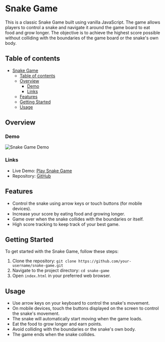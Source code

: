 # Snake Game

This is a classic Snake Game built using vanilla JavaScript. The game allows players to control a snake and navigate it around the game board to eat food and grow longer. The objective is to achieve the highest score possible without colliding with the boundaries of the game board or the snake's own body.

## Table of contents

- [Snake Game](#snake-game)
  - [Table of contents](#table-of-contents)
  - [Overview](#overview)
    - [Demo](#demo)
    - [Links](#links)
  - [Features](#features)
  - [Getting Started](#getting-started)
  - [Usage](#usage)

## Overview

### Demo

![Snake Game Demo](./demo.gif)

### Links

- Live Demo: [Play Snake Game](https://bansalgokul.github.io/Snake-Game-Vanilla-JS/)
- Repository: [GitHub](https://github.com/bansalgokul/Snake-Game-Vanilla-JS/)

## Features

- Control the snake using arrow keys or touch buttons (for mobile devices).
- Increase your score by eating food and growing longer.
- Game over when the snake collides with the boundaries or itself.
- High score tracking to keep track of your best game.

## Getting Started

To get started with the Snake Game, follow these steps:

1. Clone the repository: `git clone https://github.com/your-username/snake-game.git`
2. Navigate to the project directory: `cd snake-game`
3. Open `index.html` in your preferred web browser.

## Usage

- Use arrow keys on your keyboard to control the snake's movement.
- On mobile devices, touch the buttons displayed on the screen to control the snake's movement.
- The snake will automatically start moving when the game loads.
- Eat the food to grow longer and earn points.
- Avoid colliding with the boundaries or the snake's own body.
- The game ends when the snake collides.
